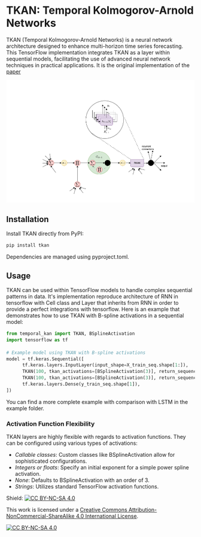 # TKAN: Temporal Kolmogorov-Arnold Networks

TKAN (Temporal Kolmogorov-Arnold Networks) is a neural network architecture designed to enhance multi-horizon time series forecasting. This TensorFlow implementation integrates TKAN as a layer within sequential models, facilitating the use of advanced neural network techniques in practical applications. It is the original implementation of the [paper](https://arxiv.org/abs/2405.07344)

![TKAN representation](image/TKAN.drawio.png)

## Installation

Install TKAN directly from PyPI:

```bash
pip install tkan
```

Dependencies are managed using pyproject.toml.

## Usage

TKAN can be used within TensorFlow models to handle complex sequential patterns in data.
It's implementation reproduce architecture of RNN in tensorflow with Cell class and Layer that inherits from RNN in order to provide a perfect integrations with tensorflow.
Here is an example that demonstrates how to use TKAN with B-spline activations in a sequential model:

```python
from temporal_kan import TKAN, BSplineActivation
import tensorflow as tf

# Example model using TKAN with B-spline activations
model = tf.keras.Sequential([
      tf.keras.layers.InputLayer(input_shape=X_train_seq.shape[1:]),
      TKAN(100, tkan_activations=[BSplineActivation(3)], return_sequences=True, use_bias=True),
      TKAN(100, tkan_activations=[BSplineActivation(3)], return_sequences=False, use_bias=True),
      tf.keras.layers.Dense(y_train_seq.shape[1]),
])
```

You can find a more complete example with comparison with LSTM in the example folder.

### Activation Function Flexibility

TKAN layers are highly flexible with regards to activation functions. They can be configured using various types of activations:
- *Callable classes*: Custom classes like BSplineActivation allow for sophisticated configurations.
- *Integers or floats*: Specify an initial exponent for a simple power spline activation.
- *None*: Defaults to BSplineActivation with an order of 3.
- *Strings*: Utilizes standard TensorFlow activation functions.

Shield: [![CC BY-NC-SA 4.0][cc-by-nc-sa-shield]][cc-by-nc-sa]

This work is licensed under a
[Creative Commons Attribution-NonCommercial-ShareAlike 4.0 International License][cc-by-nc-sa].

[![CC BY-NC-SA 4.0][cc-by-nc-sa-image]][cc-by-nc-sa]

[cc-by-nc-sa]: http://creativecommons.org/licenses/by-nc-sa/4.0/
[cc-by-nc-sa-image]: https://licensebuttons.net/l/by-nc-sa/4.0/88x31.png
[cc-by-nc-sa-shield]: https://img.shields.io/badge/License-CC%20BY--NC--SA%204.0-lightgrey.svg
